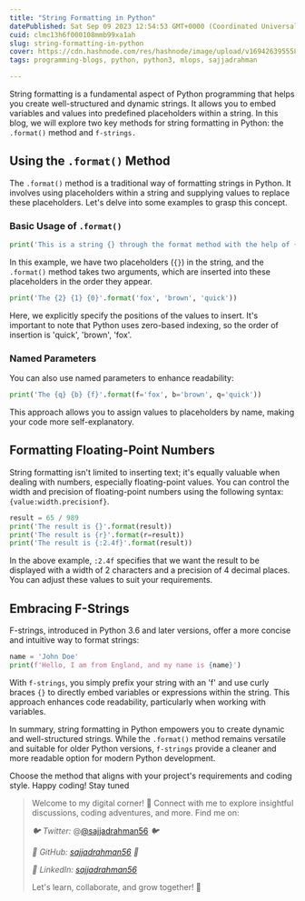 ```yaml
---
title: "String Formatting in Python"
datePublished: Sat Sep 09 2023 12:54:53 GMT+0000 (Coordinated Universal Time)
cuid: clmc13h6f000108mmb99xa1ah
slug: string-formatting-in-python
cover: https://cdn.hashnode.com/res/hashnode/image/upload/v1694263955588/8723575b-0e66-4488-9e36-97497113f2b8.png
tags: programming-blogs, python, python3, mlops, sajjadrahman

---
```


String formatting is a fundamental aspect of Python programming that helps you create well-structured and dynamic strings. It allows you to embed variables and values into predefined placeholders within a string. In this blog, we will explore two key methods for string formatting in Python: the `.format()` method and `f-strings.`

## Using the `.format()` Method

The `.format()` method is a traditional way of formatting strings in Python. It involves using placeholders within a string and supplying values to replace these placeholders. Let's delve into some examples to grasp this concept.

### Basic Usage of `.format()`

```python
print('This is a string {} through the format method with the help of {}'.format('INSERTED', 'CURLY_BRACKETS'))
```

In this example, we have two placeholders (`{}`) in the string, and the `.format()` method takes two arguments, which are inserted into these placeholders in the order they appear.

```python
print('The {2} {1} {0}'.format('fox', 'brown', 'quick'))
```

Here, we explicitly specify the positions of the values to insert. It's important to note that Python uses zero-based indexing, so the order of insertion is 'quick', 'brown', 'fox'.

### Named Parameters

You can also use named parameters to enhance readability:

```python
print('The {q} {b} {f}'.format(f='fox', b='brown', q='quick'))
```

This approach allows you to assign values to placeholders by name, making your code more self-explanatory.

## Formatting Floating-Point Numbers

String formatting isn't limited to inserting text; it's equally valuable when dealing with numbers, especially floating-point values. You can control the width and precision of floating-point numbers using the following syntax: `{value:width.precisionf}`.

```python
result = 65 / 989
print('The result is {}'.format(result))
print('The result is {r}'.format(r=result))
print('The result is {:2.4f}'.format(result))
```

In the above example, `:2.4f` specifies that we want the result to be displayed with a width of 2 characters and a precision of 4 decimal places. You can adjust these values to suit your requirements.

## Embracing F-Strings

F-strings, introduced in Python 3.6 and later versions, offer a more concise and intuitive way to format strings:

```python
name = 'John Doe'
print(f'Hello, I am from England, and my name is {name}')
```

With `f-strings`, you simply prefix your string with an 'f' and use curly braces `{}` to directly embed variables or expressions within the string. This approach enhances code readability, particularly when working with variables.

In summary, string formatting in Python empowers you to create dynamic and well-structured strings. While the `.format()` method remains versatile and suitable for older Python versions, `f-strings` provide a cleaner and more readable option for modern Python development.

Choose the method that aligns with your project's requirements and coding style. Happy coding! Stay tuned

> Welcome to my digital corner! 🌟 Connect with me to explore insightful discussions, coding adventures, and more. Find me on:
> 
> *🐦 Twitter:* @[@sajjadrahman56](@sajjadrahman56) *🐦*
> 
> *🐙 GitHub:* [*sajjadrahman56*](https://github.com/sajjadrahman56) *🐙*
> 
> *🔗 LinkedIn:* [*sajjadrahman56*](https://www.linkedin.com/in/sajjadrahman56/)
> 
> Let's learn, collaborate, and grow together! 🚀